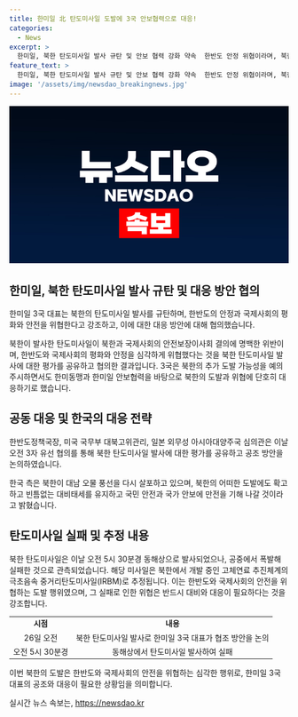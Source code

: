 ```yaml
---
title: 한미일 北 탄도미사일 도발에 3국 안보협력으로 대응!
categories:
  - News
excerpt: >
  한미일, 북한 탄도미사일 발사 규탄 및 안보 협력 강화 약속  한반도 안정 위협이라며, 북한의 극초음속 IRBM(중거리탄도미사일) 발사를 규탄하며 한미동맹과 한미일 안보협력을 강화하기로 했다. 북한의 추가 도발 가능성을 대비하며 공조를 약속하고, 한국 정부는 북한의 도발에 강력히 대응할 것을 강조했다. 또한, 북한의 실패한 미사일 발사와 고체연료 추진체계를 강조했으며, 연평도에서 관측된 사진을 첨부했다. (150자)
feature_text: >
  한미일, 북한 탄도미사일 발사 규탄 및 안보 협력 강화 약속  한반도 안정 위협이라며, 북한의 극초음속 IRBM(중거리탄도미사일) 발사를 규탄하며 한미동맹과 한미일 안보협력을 강화하기로 했다. 북한의 추가 도발 가능성을 대비하며 공조를 약속하고, 한국 정부는 북한의 도발에 강력히 대응할 것을 강조했다. 또한, 북한의 실패한 미사일 발사와 고체연료 추진체계를 강조했으며, 연평도에서 관측된 사진을 첨부했다. (150자)
image: '/assets/img/newsdao_breakingnews.jpg'
---
```


<p><img src="/assets/img/newsdao_breakingnews.jpg" alt="implanttips 속보" /></p>

<h2 data-ke-size="size26">한미일, 북한 탄도미사일 발사 규탄 및 대응 방안 협의</h2>

<p data-ke-size="size16">한미일 3국 대표는 북한의 탄도미사일 발사를 규탄하며, 한반도의 안정과 국제사회의 평화와 안전을 위협한다고 강조하고, 이에 대한 대응 방안에 대해 협의했습니다. <br></p>

<p>북한이 발사한 탄도미사일이 북한과 국제사회의 안전보장이사회 결의에 명백한 위반이며, 한반도와 국제사회의 평화와 안정을 심각하게 위협했다는 것을 북한 탄도미사일 발사에 대한 평가를 공유하고 협의한 결과입니다. 3국은 북한의 추가 도발 가능성을 예의주시하면서도 한미동맹과 한미일 안보협력을 바탕으로 북한의 도발과 위협에 단호히 대응하기로 했습니다.</p>

<h2 data-ke-size="size26">공동 대응 및 한국의 대응 전략</h2>

<p data-ke-size="size16">한반도정책국장, 미국 국무부 대북고위관리, 일본 외무성 아시아대양주국 심의관은 이날 오전 3자 유선 협의를 통해 북한 탄도미사일 발사에 대한 평가를 공유하고 공조 방안을 논의하였습니다. </p>

<p>한국 측은 북한이 대남 오물 풍선을 다시 살포하고 있으며, 북한의 어떠한 도발에도 확고하고 빈틈없는 대비태세를 유지하고 국민 안전과 국가 안보에 만전을 기해 나갈 것이라고 밝혔습니다.</p>

<h2 data-ke-size="size26">탄도미사일 실패 및 추정 내용</h2>

<p data-ke-size="size16">북한 탄도미사일은 이날 오전 5시 30분경 동해상으로 발사되었으나, 공중에서 폭발해 실패한 것으로 관측되었습니다. 해당 미사일은 북한에서 개발 중인 고체연료 추진체계의 극초음속 중거리탄도미사일(IRBM)로 추정됩니다. 이는 한반도와 국제사회의 안전을 위협하는 도발 행위였으며, 그 실패로 인한 위협은 반드시 대비와 대응이 필요하다는 것을 강조합니다.</p>

<table>
    <tr>
        <td style="text-align: center; height: 17px;"><b>시점</b></td>
        <td style="text-align: center; height: 17px;"><b>내용</b></td>
    </tr>
    <tr>
        <td style="text-align: center; height: 17px;">26일 오전</td>
        <td style="text-align: center; height: 17px;">북한 탄도미사일 발사로 한미일 3국 대표가 협조 방안을 논의</td>
    </tr>
    <tr>
        <td style="text-align: center; height: 17px;">오전 5시 30분경</td>
        <td style="text-align: center; height: 17px;">동해상에서 탄도미사일 발사하여 실패</td>
    </tr>
</table>

<p>이번 북한의 도발은 한반도와 국제사회의 안전을 위협하는 심각한 행위로, 한미일 3국 대표의 공조와 대응이 필요한 상황임을 의미합니다.</p>
실시간 뉴스 속보는, <a href="https://newsdao.kr" rel="dofollow">https://newsdao.kr</a>


